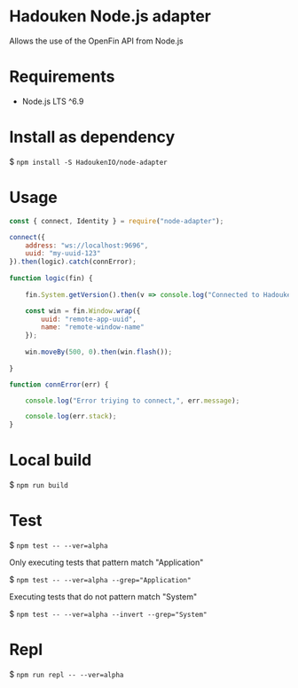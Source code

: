 # Hadouken Node.js adapter

Allows the use of the OpenFin API from Node.js

# Requirements

- Node.js LTS ^6.9 

# Install as dependency

$ `npm install -S HadoukenIO/node-adapter`

# Usage
```javascript
const { connect, Identity } = require("node-adapter");

connect({
    address: "ws://localhost:9696",
    uuid: "my-uuid-123"
}).then(logic).catch(connError);
   
function logic(fin) {
    
    fin.System.getVersion().then(v => console.log("Connected to Hadouken version", v));

    const win = fin.Window.wrap({ 
        uuid: "remote-app-uuid",
        name: "remote-window-name"
    });
        
    win.moveBy(500, 0).then(win.flash());
       
}

function connError(err) {

    console.log("Error triying to connect,", err.message);

    console.log(err.stack);
}
```
# Local build

$ `npm run build`

# Test

$ `npm test -- --ver=alpha`

Only executing tests that pattern match "Application"

$ `npm test -- --ver=alpha --grep="Application"`

Executing tests that do not pattern match "System"

$ `npm test -- --ver=alpha --invert --grep="System"`

# Repl

$ `npm run repl -- --ver=alpha`
